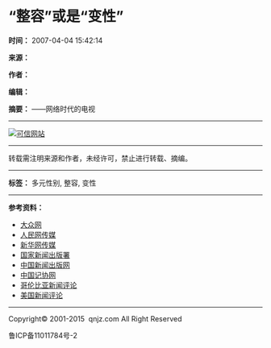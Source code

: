 # “整容”或是“变性”

**时间：** 2007-04-04 15:42:14

**来源：**   

**作者：** 

**编辑：** 

**摘要：** ——网络时代的电视

---

[![可信网站](https://rr.knet.cn/static/images/logo/cnnic.png)](https://ss.knet.cn/verifyseal.dll?sn=e19042937010077838i2ry000000&pa=0.7969247910652556)

---

转载需注明来源和作者，未经许可，禁止进行转载、摘编。

---

**标签：** 多元性别, 整容, 变性

---

**参考资料：** 

-   [大众网](http://www.dzwww.com/ "大众网")
-   [人民网传媒](http://media.people.com.cn/ "人民网传媒")
-   [新华网传媒](http://www.xinhuanet.com/newmedia/  "新华网传媒")
-   [国家新闻出版署](http://www.gapp.gov.cn/ "国家新闻出版署")
-   [中国新闻出版网](http://www.chinaxwcb.com/ "中国新闻出版网")
-   [中国记协网](http://www.xinhuanet.com/zgjx/index.htm "中国记协网")
-   [哥伦比亚新闻评论](http://www.cjr.org/ "哥伦比亚新闻评论")
-   [美国新闻评论](http://www.ajr.org/ "美国新闻评论")

---

Copyright© 2001-2015  qnjz.com All Right Reserved

鲁ICP备11011784号-2